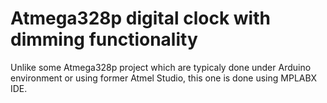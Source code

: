 # Atmega328p digital clock with dimming functionality
Unlike some Atmega328p project which are typicaly done under Arduino environment or using former Atmel Studio, this one is done using MPLABX IDE.
